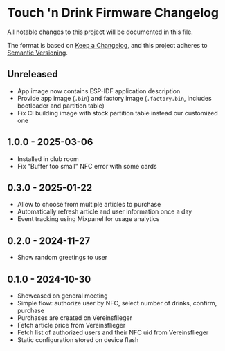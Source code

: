 # Touch 'n Drink Firmware Changelog

All notable changes to this project will be documented in this file.

The format is based on [Keep a Changelog](https://keepachangelog.com/en/1.1.0/),
and this project adheres to [Semantic Versioning](https://semver.org/spec/v2.0.0.html).

## Unreleased

- App image now contains ESP-IDF application description
- Provide app image (`.bin`) and factory image (`.factory.bin`, includes bootloader and partition table)
- Fix CI building image with stock partition table instead our customized one

## 1.0.0 - 2025-03-06

- Installed in club room
- Fix "Buffer too small" NFC error with some cards

## 0.3.0 - 2025-01-22

- Allow to choose from multiple articles to purchase
- Automatically refresh article and user information once a day
- Event tracking using Mixpanel for usage analytics

## 0.2.0 - 2024-11-27

- Show random greetings to user

## 0.1.0 - 2024-10-30

- Showcased on general meeting
- Simple flow: authorize user by NFC, select number of drinks, confirm, purchase
- Purchases are created on Vereinsflieger
- Fetch article price from Vereinsflieger
- Fetch list of authorized users and their NFC uid from Vereinsflieger
- Static configuration stored on device flash
